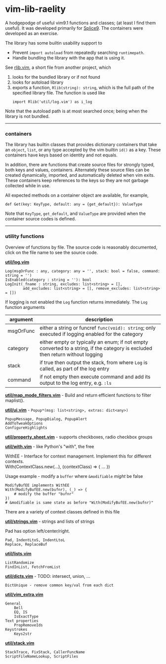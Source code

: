 # vim-lib-raelity

A hodgepodge of useful vim9.1 functions and classes; (at least I find them useful). It was developed primarily for [Splice9](https://github.com/errael/splice9). The containers were developed as an exercise.

The library has some builtin usability support to
- Prevent `import autoload` from repeatedly searching `runtimepath`.
- Handle bundling the library with the app that is using it.

See [rlib.vim](https://github.com/errael/splice9/blob/main/autoload/splice9dev/rlib.vim), a short file from another project, which
1. looks for the bundled library or if not found
2. looks for autoload library
3. exports a function, `Rlib(string): string`, which is the full path of the specified library file. The function is used like
   ```vim
   import Rlib('util/log.vim') as i_log
   ```
Note that the autoload path is at most searched once; being when the library is not bundled.

-----

### containers

The library has builtin classes that provides dictionary containers that take an `object`, `list`, or any type accepted by the vim builtin `id()` as a key. These containers have keys based on identity and not equals.


In addition, there are functions that create source files for strongly typed, both keys and values, containers. Alternately these source files can be created dynamically, imported, and automatically deleted when vim exits. These containers keep references to the keys so they are not garbage collected while in use.

All expected methods on a container object are available, for example,
```
def Get(key: KeyType, default: any = {get_default}): ValueType
```
Note that `KeyType`, `get_default`, and `ValueType` are provided when the container source codes is defined.

-----

### utility functions

Overview of functions by file. The source code is reasonably documented, click on the file name to see the source code.

[**util/log.vim**](https://github.com/errael/vim-lib-raelity/blob/main/autoload/raelity/util/log.vim)
```
Log(msgOrFunc : any, category: any = '', stack: bool = false, command: string = '')
IsEnabled(category : string = ''): bool
LogInit(_fname : string, excludes: list<string> = [],
        add_excludes: list<string> = [], remove_excludes: list<string> = [])
```
If logging is not enabled the `Log` function returns immediately. The `Log` function arguments

| argument | description |
| --------- | ----------- |
| msgOrFunc | either a string or funcref `func(void): string`; only executed if logging enabled for the category |
| category | either empty or typically an enum; if not empty converted to a string, if the category is excluded then return without logging
| stack | if true then output the stack, from where `Log` is called, as part of the log entry
| command | if not empty then execute command and add its output to the log entry, e.g. `:ls`


[**util/map_mode_filters.vim**](https://github.com/errael/vim-lib-raelity/blob/main/autoload/raelity/util/map_mode_filters.vim) - Build and return efficient functions to filter maplist().

[**util/ui.vim**](https://github.com/errael/vim-lib-raelity/blob/main/autoload/raelity/util/ui.vim) - `Popup*(msg: list<string>, extras: dict<any>)`
```
PopupMessage, PopupDialog, PopupAlert
AddToTweakOptions
ConfigureHighlights
```

[**util/property_sheet.vim**](https://github.com/errael/vim-lib-raelity/blob/main/autoload/raelity/util/property_sheet.vim) - supports checkboxes, radio checkbox groups

[**util/with.vim**](https://github.com/errael/vim-lib-raelity/blob/main/autoload/raelity/util/with.vim) - like Python's "with", the free

WithEE - Interface for context management. Implement this for different contexts.<br>
With(ContextClass.new(...), (contextClass) => { ... })

Usage example - modify a `buffer` where `&modifiable` _might_ be false
```
ModifyBufEE implements WithEE
With(ModifyBufEE.new(bufnr), (_) => {
    # modify the buffer "bufnr"
})
# &modifiable is same state as before "With(ModifyBufEE.new(bufnr)"
```
There are a variety of context classes defined in this file

[**util/strings.vim**](https://github.com/errael/vim-lib-raelity/blob/main/autoload/raelity/util/strings.vim) - strings and lists of strings

Pad has option left/center/right.
```
Pad, IndentLtoS, IndentLtoL
Replace, ReplaceBuf
```

[**util/lists.vim**](https://github.com/errael/vim-lib-raelity/blob/main/autoload/raelity/util/lists.vim)
```
ListRandomize
FindInList, FetchFromList
```

[**util/dicts.vim**](https://github.com/errael/vim-lib-raelity/blob/main/autoload/raelity/util/dicts.vim) - TODO: intersect, union, ...
```
DictUnique - remove common key/val from each dict
```

[**util/vim_extra.vim**](https://github.com/errael/vim-lib-raelity/blob/main/autoload/raelity/util/vim_extra.vim)
```
General
    Bell
    EQ, IS
    IsExactType
Text properties
    PropRemoveIds
Keystrokes
    Keys2str
```

[**util/stack.vim**](https://github.com/errael/vim-lib-raelity/blob/main/autoload/raelity/util/stack.vim)
```
StackTrace, FixStack, CallerFuncName
ScriptFileNameLookup, ScriptFiles
```

